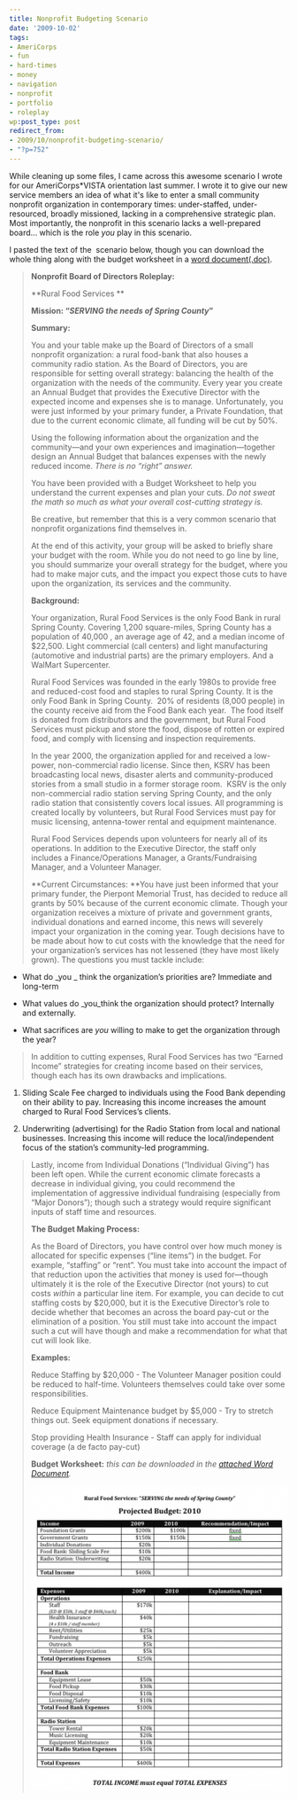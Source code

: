 ```yaml
---
title: Nonprofit Budgeting Scenario
date: '2009-10-02'
tags:
- AmeriCorps
- fun
- hard-times
- money
- navigation
- nonprofit
- portfolio
- roleplay
wp:post_type: post
redirect_from:
- 2009/10/nonprofit-budgeting-scenario/
- "?p=752"
---
```


While cleaning up some files, I came across this awesome scenario I wrote for our AmeriCorps\*VISTA orientation last summer. I wrote it to give our new service members an idea of what it's like to enter a small community nonprofit organization in contemporary times: under-staffed, under-resourced, broadly missioned, lacking in a comprehensive strategic plan. Most importantly, the nonprofit in this scenario lacks a well-prepared board... which is the role _you_ play in this scenario.

I pasted the text of the  scenario below, though you can download the whole thing along with the budget worksheet in a [word document(.doc)](/uploads/2009-10-02-Nonprofit-Budgeting-Scenario/Nonprofit-Realities-Budgeting-Scenario.doc).

> **Nonprofit Board of Directors Roleplay:**
>
> **Rural Food Services **
>
>
>
>
>
> **Mission: “_SERVING the needs of Spring County_”**
>
> **Summary:**
>
> You and your table make up the Board of Directors of a small nonprofit organization: a rural food-bank that also houses a community radio station. As the Board of Directors, you are responsible for setting overall strategy: balancing the health of the organization with the needs of the community. Every year you create an Annual Budget that provides the Executive Director with the expected income and expenses she is to manage. Unfortunately, you were just informed by your primary funder, a Private Foundation, that due to the current economic climate, all funding will be cut by 50%.
>
> Using the following information about the organization and the community—and your own experiences and imagination—together design an Annual Budget that balances expenses with the newly reduced income. _There is no “right” answer._
>
> You have been provided with a Budget Worksheet to help you understand the current expenses and plan your cuts. _Do not sweat the math so much as what your overall cost-cutting strategy is._
>
> Be creative, but remember that this is a very common scenario that nonprofit organizations find themselves in.
>
> At the end of this activity, your group will be asked to briefly share your budget with the room. While you do not need to go line by line, you should summarize your overall strategy for the budget, where you had to make major cuts, and the impact you expect those cuts to have upon the organization, its services and the community.
>
> **Background:**
>
> Your organization, Rural Food Services is the only Food Bank in rural Spring County. Covering 1,200 square-miles, Spring County has a population of 40,000 , an average age of 42, and a median income of $22,500. Light commercial (call centers) and light manufacturing (automotive and industrial parts) are the primary employers. And a WalMart Supercenter.
>
> Rural Food Services was founded in the early 1980s to provide free and reduced-cost food and staples to rural Spring County. It is the only Food Bank in Spring County.  20% of residents (8,000 people) in the county receive aid from the Food Bank each year.  The food itself is donated from distributors and the government, but Rural Food Services must pickup and store the food, dispose of rotten or expired food, and comply with licensing and inspection requirements.
>
> In the year 2000, the organization applied for and received a low-power, non-commercial radio license. Since then, KSRV has been broadcasting local news, disaster alerts and community-produced stories from a small studio in a former storage room.  KSRV is the only non-commercial radio station serving Spring County, and the only radio station that consistently covers local issues. All programming is created locally by volunteers, but Rural Food Services must pay for music licensing, antenna-tower rental and equipment maintenance.
>
> Rural Food Services depends upon volunteers for nearly all of its operations. In addition to the Executive Director, the staff only includes a Finance/Operations Manager, a Grants/Fundraising Manager, and a Volunteer Manager.
>
> **Current Circumstances: **You have just been informed that your primary funder, the Pierpont Memorial Trust, has decided to reduce all grants by 50% because of the current economic climate. Though your organization receives a mixture of private and government grants, individual donations and earned income, this news will severely impact your organization in the coming year. Tough decisions have to be made about how to cut costs with the knowledge that the need for your organization’s services has not lessened (they have most likely grown). The questions you must tackle include:
>
>

- What do _you _ think the organization’s priorities are? Immediate and long-term

>

- What values do _you_think the organization should protect? Internally and externally.

>

- What sacrifices are _you_ willing to make to get the organization through the year?

>
>
> In addition to cutting expenses, Rural Food Services has two “Earned Income” strategies for creating income based on their services, though each has its own drawbacks and implications.
>
>

1. Sliding Scale Fee charged to individuals using the Food Bank depending on their ability to pay. Increasing this income increases the amount charged to Rural Food Services’s clients.

>

2. Underwriting (advertising) for the Radio Station from local and national businesses. Increasing this income will reduce the local/independent focus of the station’s community-led programming.

>
>
> Lastly, income from Individual Donations (“Individual Giving”) has been left open. While the current economic climate forecasts a decrease in individual giving, you could recommend the implementation of aggressive individual fundraising (especially from “Major Donors”); though such a strategy would require significant inputs of staff time and resources.
>
> **The Budget Making Process:**
>
> As the Board of Directors, you have control over how much money is allocated for specific expenses (“line items”) in the budget. For example, “staffing” or “rent”. You must take into account the impact of that reduction upon the activities that money is used for—though ultimately it is the role of the Executive Director (not yours) to cut costs _within_ a particular line item. For example, you can decide to cut staffing costs by $20,000, but it is the Executive Director’s role to decide whether that becomes an across the board pay-cut or the elimination of a position. You still must take into account the impact such a cut will have though and make a recommendation for what that cut will look like.
>
> **Examples:**
>
> Reduce Staffing by $20,000 - The Volunteer Manager position could be reduced to half-time. Volunteers themselves could take over some responsibilities.
>
> Reduce Equipment Maintenance budget by $5,000 - Try to stretch things out. Seek equipment donations if necessary.
>
> Stop providing Health Insurance - Staff can apply for individual coverage (a de facto pay-cut)
>
> **Budget Worksheet:** _this can be downloaded in the [attached Word Document](/uploads/2009-10-02-Nonprofit-Budgeting-Scenario/Nonprofit-Realities-Budgeting-Scenario.doc)._
>
> [ ![np-budget-worksheet](/uploads/2009-10-02-Nonprofit-Budgeting-Scenario/np-budget-worksheet-500x594.png "np-budget-worksheet") ](/uploads/2009-10-02-Nonprofit-Budgeting-Scenario/np-budget-worksheet.png)
>
>
